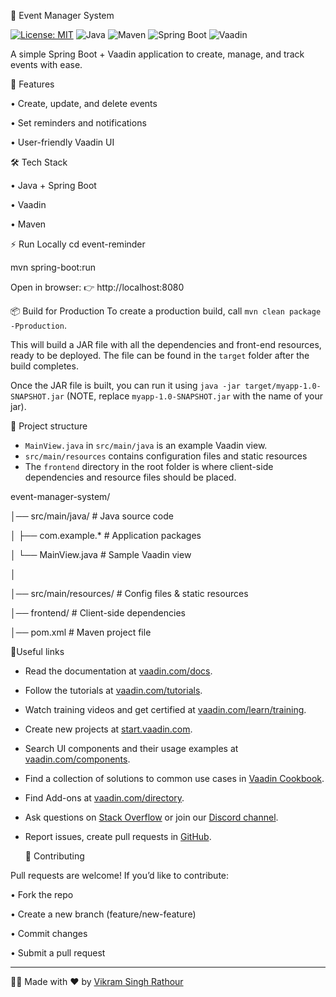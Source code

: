 📅 Event Manager System  

[![License: MIT](https://img.shields.io/badge/License-MIT-yellow.svg)](LICENSE)
![Java](https://img.shields.io/badge/Java-17+-blue)
![Maven](https://img.shields.io/badge/Maven-Build-success-brightgreen)
![Spring Boot](https://img.shields.io/badge/Spring%20Boot-3.x-green)
![Vaadin](https://img.shields.io/badge/Vaadin-Flow-blue)


A simple Spring Boot + Vaadin application to create, manage, and track events with ease.

🚀 Features

 • Create, update, and delete events
 
 • Set reminders and notifications
 
 • User-friendly Vaadin UI

🛠️ Tech Stack

 • Java + Spring Boot
 
 • Vaadin
 
 • Maven

⚡ Run Locally
  cd event-reminder
  
  mvn spring-boot:run
  
  Open in browser: 👉 http://localhost:8080

📦 Build for Production
To create a production build, call `mvn clean package -Pproduction`.

This will build a JAR file with all the dependencies and front-end resources,
ready to be deployed. The file can be found in the `target` folder after the build completes.

Once the JAR file is built, you can run it using
`java -jar target/myapp-1.0-SNAPSHOT.jar` (NOTE, replace 
`myapp-1.0-SNAPSHOT.jar` with the name of your jar).

📂 Project structure

- `MainView.java` in `src/main/java` is an example Vaadin view.
- `src/main/resources` contains configuration files and static resources
- The `frontend` directory in the root folder is where client-side 
  dependencies and resource files should be placed.

event-manager-system/

│── src/main/java/       # Java source code

│   ├── com.example.*    # Application packages

│   └── MainView.java    # Sample Vaadin view

│

│── src/main/resources/  # Config files & static resources

│── frontend/            # Client-side dependencies

│── pom.xml              # Maven project file



📖Useful links

- Read the documentation at [vaadin.com/docs](https://vaadin.com/docs).
- Follow the tutorials at [vaadin.com/tutorials](https://vaadin.com/tutorials).
- Watch training videos and get certified at [vaadin.com/learn/training]( https://vaadin.com/learn/training).
- Create new projects at [start.vaadin.com](https://start.vaadin.com/).
- Search UI components and their usage examples at [vaadin.com/components](https://vaadin.com/components).
- Find a collection of solutions to common use cases in [Vaadin Cookbook](https://cookbook.vaadin.com/).
- Find Add-ons at [vaadin.com/directory](https://vaadin.com/directory).
- Ask questions on [Stack Overflow](https://stackoverflow.com/questions/tagged/vaadin) or join our [Discord channel](https://discord.gg/MYFq5RTbBn).
- Report issues, create pull requests in [GitHub](https://github.com/vaadin/).

  🤝 Contributing

Pull requests are welcome! If you’d like to contribute:

 • Fork the repo
 
 • Create a new branch (feature/new-feature)
 
 • Commit changes
 
 • Submit a pull request


 ---

👨‍💻 Made with ❤️ by [Vikram Singh Rathour](https://github.com/RyanV-0407)
 
